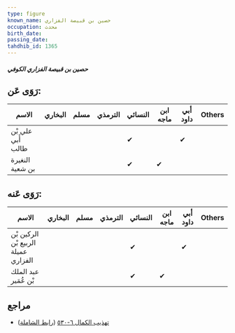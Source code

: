 ```yaml
---
type: figure
known_name: حصين بن قبيصة الفزاري
occupation: محدث
birth_date:
passing_date:
tahdhib_id: 1365
---
```

##### حصين بن قبيصة الفزاري الكوفي

## رَوَى عَن:
| الاسم             | البخاري | مسلم | الترمذي | النسائي | ابن ماجه | أبي داود | Others |
| ----------------- | ------- | ---- | ------- | ------- | -------- | -------- | ------ |
| علي بْن أَبي طالب |         |      |         | ✔       |          | ✔        |        |
| النغيرة بن شعية   |         |      |         | ✔       | ✔        |          |        |
## رَوَى عَنه:
| الاسم                               | البخاري | مسلم | الترمذي | النسائي | ابن ماجه | أبي داود | Others |
| ----------------------------------- | ------- | ---- | ------- | ------- | -------- | -------- | ------ |
| الركين بْن الربيع بْن عميلة الفزاري |         |      |         | ✔       |          | ✔        |        |
| عبد الملك بْن عُمَير                |         |      |         | ✔       | ✔        |          |        |
## مراجع
- [تهذيب الكمال ٦-٥٣٠](obsidian://open?vault=Tahdhib-al-Kamal&file=Figures/١٣٦٥-حصين%20بن%20قبيصة%20الفزاري%20الكوفي) ([رابط الشاملة](https://shamela.ws/book/3722/3194))